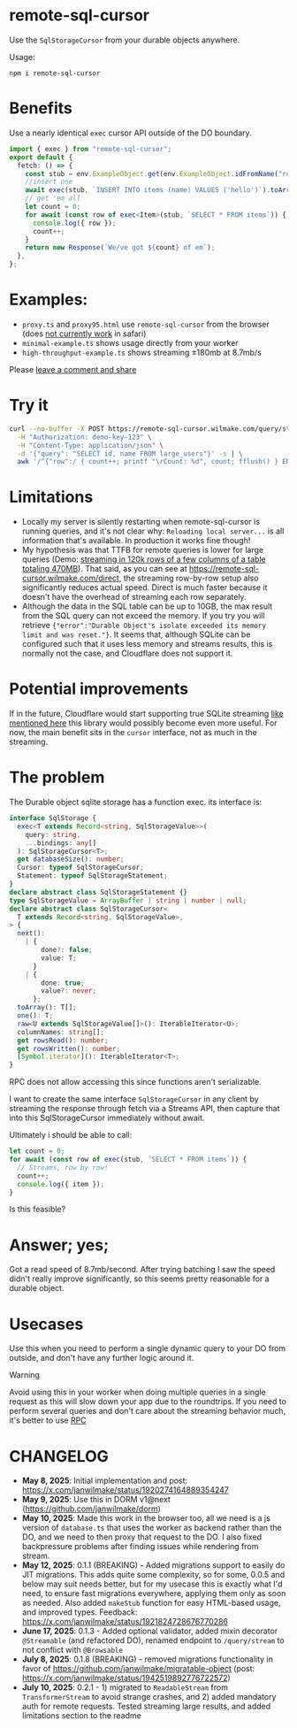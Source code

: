 # remote-sql-cursor

Use the `SqlStorageCursor` from your durable objects anywhere.

Usage:

```
npm i remote-sql-cursor
```

# Benefits

Use a nearly identical `exec` cursor API outside of the DO boundary.

```ts
import { exec } from "remote-sql-cursor";
export default {
  fetch: () => {
    const stub = env.ExampleObject.get(env.ExampleObject.idFromName("root"));
    //insert one
    await exec(stub, `INSERT INTO items (name) VALUES ('hello')`).toArray();
    // get 'em all
    let count = 0;
    for await (const row of exec<Item>(stub, `SELECT * FROM items`)) {
      console.log({ row });
      count++;
    }
    return new Response(`We/ve got ${count} of em`);
  },
};
```

# Examples:

- `proxy.ts` and `proxy95.html` use `remote-sql-cursor` from the browser (does [not currently work](https://github.com/GoogleChrome/workbox/issues/1732) in safari)
- `minimal-example.ts` shows usage directly from your worker
- `high-throughput-example.ts` shows streaming ±180mb at 8.7mb/s

Please [leave a comment and share](https://x.com/janwilmake/status/1921158321983082787)

# Try it

```sh
curl --no-buffer -X POST https://remote-sql-cursor.wilmake.com/query/stream \
  -H "Authorization: demo-key-123" \
  -H "Content-Type: application/json" \
  -d '{"query": "SELECT id, name FROM large_users"}' -s | \
  awk '/^{"row":/ { count++; printf "\rCount: %d", count; fflush() } END { print "" }'
```

# Limitations

- Locally my server is silently restarting when remote-sql-cursor is running queries, and it's not clear why: `Reloading local server...` is all information that's available. In production it works fine though!
- My hypothesis was that TTFB for remote queries is lower for large queries (Demo: [streaming in 120k rows of a few columns of a table totaling 470MB](120krows.mov)). That said, as you can see at https://remote-sql-cursor.wilmake.com/direct, the streaming row-by-row setup also significantly reduces actual speed. Direct is much faster because it doesn't have the overhead of streaming each row separately.
- Although the data in the SQL table can be up to 10GB, the max result from the SQL query can not exceed the memory. If you try you will retrieve `{"error":"Durable Object's isolate exceeded its memory limit and was reset."}`. It seems that, although SQLite can be configured such that it uses less memory and streams results, this is normally not the case, and Cloudflare does not support it.

# Potential improvements

If in the future, Cloudflare would start supporting true SQLite streaming [like mentioned here](https://github.com/typeorm/typeorm/issues/11243) this library would possibly become even more useful. For now, the main benefit sits in the `cursor` interface, not as much in the streaming.

# The problem

The Durable object sqlite storage has a function exec. its interface is:

```ts
interface SqlStorage {
  exec<T extends Record<string, SqlStorageValue>>(
    query: string,
    ...bindings: any[]
  ): SqlStorageCursor<T>;
  get databaseSize(): number;
  Cursor: typeof SqlStorageCursor;
  Statement: typeof SqlStorageStatement;
}
declare abstract class SqlStorageStatement {}
type SqlStorageValue = ArrayBuffer | string | number | null;
declare abstract class SqlStorageCursor<
  T extends Record<string, SqlStorageValue>,
> {
  next():
    | {
        done?: false;
        value: T;
      }
    | {
        done: true;
        value?: never;
      };
  toArray(): T[];
  one(): T;
  raw<U extends SqlStorageValue[]>(): IterableIterator<U>;
  columnNames: string[];
  get rowsRead(): number;
  get rowsWritten(): number;
  [Symbol.iterator](): IterableIterator<T>;
}
```

RPC does not allow accessing this since functions aren't serializable.

I want to create the same interface `SqlStorageCursor` in any client by streaming the response through fetch via a Streams API, then capture that into this SqlStorageCursor immediately without await.

Ultimately i should be able to call:

```ts
let count = 0;
for await (const row of exec(stub, `SELECT * FROM items`)) {
  // Streams, row by row!
  count++;
  console.log({ item });
}
```

Is this feasible?

# Answer; yes;

Got a read speed of 8.7mb/second. After trying batching I saw the speed didn't really improve significantly, so this seems pretty reasonable for a durable object.

# Usecases

Use this when you need to perform a single dynamic query to your DO from outside, and don't have any further logic around it.

> [!WARNING]
> Avoid using this in your worker when doing multiple queries in a single request as this will slow down your app due to the roundtrips. If you need to perform several queries and don't care about the streaming behavior much, it's better to use [RPC](https://developers.cloudflare.com/durable-objects/best-practices/create-durable-object-stubs-and-send-requests/)

# CHANGELOG

- **May 8, 2025**: Initial implementation and post: https://x.com/janwilmake/status/1920274164889354247
- **May 9, 2025**: Use this in DORM v1@next (https://github.com/janwilmake/dorm)
- **May 10, 2025**: Made this work in the browser too, all we need is a js version of `database.ts` that uses the worker as backend rather than the DO, and we need to then proxy that request to the DO. I also fixed backpressure problems after finding issues while rendering from stream.
- **May 12, 2025**: 0.1.1 (BREAKING) - Added migrations support to easily do JIT migrations. This adds quite some complexity, so for some, 0.0.5 and below may suit needs better, but for my usecase this is exactly what I'd need, to ensure fast migrations everywhere, applying them only as soon as needed. Also added `makeStub` function for easy HTML-based usage, and improved types. Feedback: https://x.com/janwilmake/status/1921824728676770286
- **June 17, 2025**: 0.1.3 - Added optional validator, added mixin decorator `@Streamable` (and refactored DO), renamed endpoint to `/query/stream` to not conflict with `@Browsable`
- **July 8, 2025**: 0.1.8 (BREAKING) - removed migrations functionality in favor of https://github.com/janwilmake/migratable-object (post: https://x.com/janwilmake/status/1942519892776722572)
- **July 10, 2025**: 0.2.1 - 1) migrated to `ReadableStream` from `TransformerStream` to avoid strange crashes, and 2) added mandatory auth for remote requests. Tested streaming large results, and added limitations section to the readme
